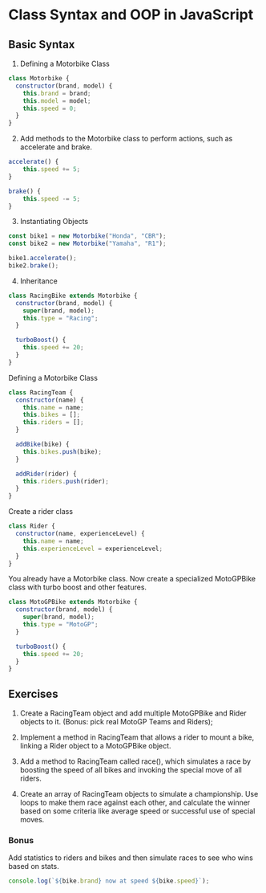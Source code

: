 # Class Syntax and OOP in JavaScript

## Basic Syntax

1. Defining a Motorbike Class

```javascript
class Motorbike {
  constructor(brand, model) {
    this.brand = brand;
    this.model = model;
    this.speed = 0;
  }
}
```

2. Add methods to the Motorbike class to perform actions, such as accelerate and brake.

```javascript
accelerate() {
    this.speed += 5;
}

brake() {
    this.speed -= 5;
}
```

3. Instantiating Objects

```javascript
const bike1 = new Motorbike("Honda", "CBR");
const bike2 = new Motorbike("Yamaha", "R1");

bike1.accelerate();
bike2.brake();
```

4. Inheritance

```javascript
class RacingBike extends Motorbike {
  constructor(brand, model) {
    super(brand, model);
    this.type = "Racing";
  }

  turboBoost() {
    this.speed += 20;
  }
}
```

Defining a Motorbike Class

```javascript
class RacingTeam {
  constructor(name) {
    this.name = name;
    this.bikes = [];
    this.riders = [];
  }

  addBike(bike) {
    this.bikes.push(bike);
  }

  addRider(rider) {
    this.riders.push(rider);
  }
}
```

Create a rider class

```javascript
class Rider {
  constructor(name, experienceLevel) {
    this.name = name;
    this.experienceLevel = experienceLevel;
  }
}
```

You already have a Motorbike class. Now create a specialized MotoGPBike class with turbo boost and other features.

```javascript
class MotoGPBike extends Motorbike {
  constructor(brand, model) {
    super(brand, model);
    this.type = "MotoGP";
  }

  turboBoost() {
    this.speed += 20;
  }
}
```

## Exercises

1. Create a RacingTeam object and add multiple MotoGPBike and Rider objects to it. (Bonus: pick real MotoGP Teams and Riders);

2. Implement a method in RacingTeam that allows a rider to mount a bike, linking a Rider object to a MotoGPBike object.

3. Add a method to RacingTeam called race(), which simulates a race by boosting the speed of all bikes and invoking the special move of all riders.

4. Create an array of RacingTeam objects to simulate a championship. Use loops to make them race against each other, and calculate the winner based on some criteria like average speed or successful use of special moves.

### Bonus

Add statistics to riders and bikes and then
simulate races to see who wins based on stats.

```javascript
console.log(`${bike.brand} now at speed ${bike.speed}`);
```
